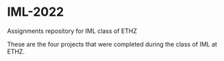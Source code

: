 # IML-2022
Assignments repository for IML class of ETHZ

These are the four projects that were completed during the class of IML at ETHZ.  

